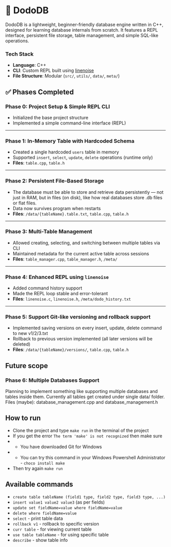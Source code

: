 # 🚀 DodoDB
DodoDB is a lightweight, beginner-friendly database engine written in C++, designed for learning database internals from scratch. It features a REPL interface, persistent file storage, table management, and simple SQL-like operations.

### Tech Stack

- **Language**: C++
- **CLI**: Custom REPL built using [linenoise](https://github.com/antirez/linenoise)
- **File Structure**: Modular (`src/`, `utils/`, `data/`, `meta/`)

## ✅ Phases Completed

### Phase 0: Project Setup & Simple REPL CLI
- Initialized the base project structure
- Implemented a simple command-line interface (REPL)

---

### Phase 1: In-Memory Table with Hardcoded Schema
- Created a single hardcoded `users` table in memory
- Supported `insert`, `select`, `update`, `delete` operations (runtime only)
- **Files**: `table.cpp`, `table.h`

---

### Phase 2: Persistent File-Based Storage
- The database must be able to store and retrieve data persistently — not just in RAM, but in files (on disk), like how real databases store .db files or flat files.
- Data now survives program when restarts
- **Files**: `/data/{tableName}.table.txt`, `table.cpp`, `table.h` 

---

### Phase 3: Multi-Table Management
- Allowed creating, selecting, and switching between multiple tables via CLI
- Maintained metadata for the current active table across sessions
- **Files**: `table_manager.cpp`, `table_manager.h`, `/meta/`

---

### Phase 4: Enhanced REPL using `linenoise`
- Added command history support
- Made the REPL loop stable and error-tolerant
- **Files**: `linenoise.c`, `linenoise.h`, `/meta/dodo_history.txt`

---
### Phase 5: Support Git-like versioning and rollback support
- Implemented saving versions on every insert, update, delete command to new v1/2/3.txt
- Rollback to previous version implemented (all later versions will be deleted)
- **Files**: `/data/{tableName}/versions/`, `table.cpp`, `table.h`

## Future scope
### Phase 6: Multiple Databases Support
Planning to implement something like supporting multiple databases and tables inside them. Currently all tables get created under single data/ folder.
Files (maybe): database_management.cpp and database_management.h


## How to run
- Clone the project and type `make run` in the terminal of the project
- If you get the error `The term 'make' is not recognized` then make sure
- - You have downloaded Git for Windows
- - You can try this command in your Windows Powershell Administrator - `choco install make`
- Then try again `make run`

## Available commands
- `create table tableName (field1 type, field2 type, field3 type, ...)`
- `insert value1 value2 value3` (as per fields)
- `update set fieldName=value where fieldName=value`
- `delete where fieldName=value`
- `select` - print table data
- `rollback v1` - rollback to specific version
- `curr table` - for viewing current table
- `use table tableName` - for using specific table
- `describe` - show table info